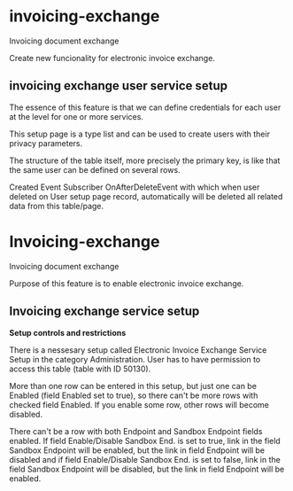 # invoicing-exchange
Invoicing document exchange 

Create new funcionality for electronic invoice exchange.

## invoicing exchange user service setup

The essence of this feature is that we can define credentials for each user at the level for one or more services.

This setup page is a type list and can be used to create users with their privacy parameters.

The structure of the table itself, more precisely the primary key, is like that the same user can be defined on several rows.

Created Event Subscriber OnAfterDeleteEvent with which when user deleted on User setup page record, automatically will be deleted all related data from this table/page.

# Invoicing-exchange
Invoicing document exchange

Purpose of this feature is to enable electronic invoice exchange. 

## Invoicing exchange service setup

**Setup controls and restrictions**

There is a nessesary setup called Electronic Invoice Exchange Service Setup in the category Administration. User has to have permission to access this table (table with ID 50130).

More than one row can be entered in this setup, but just one can be Enabled (field Enabled set to true), so there can't be more rows with checked field Enabled. If you enable some row, other rows will become disabled.

There can't be a row with both Endpoint and Sandbox Endpoint fields enabled. If field Enable/Disable Sandbox End. is set to true, link in the field Sandbox Endpoint will be enabled, but the link in field Endpoint will be disabled and if field Enable/Disable Sandbox End. is set to false, link in the field Sandbox Endpoint will be disabled, but the link in field Endpoint will be enabled.

